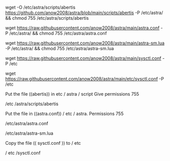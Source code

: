 
wget -O /etc/astra/scripts/abertis https://github.com/anow2008/astra/blob/main/scripts/abertis -P /etc/astra/ && chmod 755 /etc/astra/scripts/abertis


wget https://raw.githubusercontent.com/anow2008/astra/main/astra.conf -P /etc/astra/ && chmod 755 /etc/astra/astra.conf


wget https://raw.githubusercontent.com/anow2008/astra/main/astra-sm.lua -P /etc/astra/ && chmod 755 /etc/astra/astra-sm.lua


wget https://raw.githubusercontent.com/anow2008/astra/main/sysctl.conf -P /etc


wget https://raw.githubusercontent.com/anow2008/astra/main/etc/sysctl.conf -P /etc




     
Put the file ((abertis)) in etc / astra / script Give permissions 755

/etc /astra/scripts/abertis

Put the file in ((astra.conf))  / etc / astra. Permissions 755

/etc/astra/astra.conf

/etc/astra/astra-sm.lua

Copy the file (( sysctl.conf )) to / etc

/ etc /sysctl.conf
